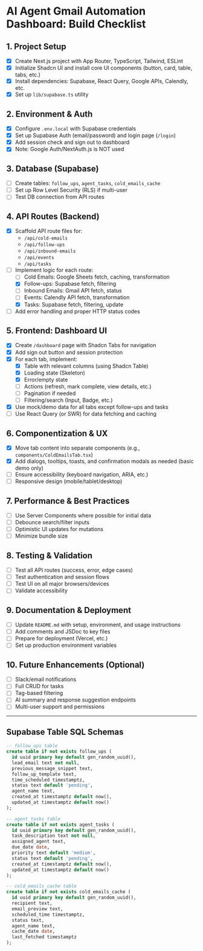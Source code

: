 # AI Agent Gmail Automation Dashboard: Build Checklist

## 1. Project Setup
- [x] Create Next.js project with App Router, TypeScript, Tailwind, ESLint
- [x] Initialize Shadcn UI and install core UI components (button, card, table, tabs, etc.)
- [x] Install dependencies: Supabase, React Query, Google APIs, Calendly, etc.
- [x] Set up `lib/supabase.ts` utility

## 2. Environment & Auth
- [x] Configure `.env.local` with Supabase credentials
- [x] Set up Supabase Auth (email/password) and login page (`/login`)
- [x] Add session check and sign out to dashboard
- [x] Note: Google Auth/NextAuth.js is NOT used

## 3. Database (Supabase)
- [ ] Create tables: `follow_ups`, `agent_tasks`, `cold_emails_cache`
- [ ] Set up Row Level Security (RLS) if multi-user
- [ ] Test DB connection from API routes

## 4. API Routes (Backend)
- [x] Scaffold API route files for:
  - `/api/cold-emails`
  - `/api/follow-ups`
  - `/api/inbound-emails`
  - `/api/events`
  - `/api/tasks`
- [ ] Implement logic for each route:
  - [ ] Cold Emails: Google Sheets fetch, caching, transformation
  - [x] Follow-ups: Supabase fetch, filtering
  - [ ] Inbound Emails: Gmail API fetch, status
  - [ ] Events: Calendly API fetch, transformation
  - [x] Tasks: Supabase fetch, filtering, update
- [ ] Add error handling and proper HTTP status codes

## 5. Frontend: Dashboard UI
- [x] Create `/dashboard` page with Shadcn Tabs for navigation
- [x] Add sign out button and session protection
- [x] For each tab, implement:
  - [x] Table with relevant columns (using Shadcn Table)
  - [x] Loading state (Skeleton)
  - [x] Error/empty state
  - [ ] Actions (refresh, mark complete, view details, etc.)
  - [ ] Pagination if needed
  - [ ] Filtering/search (Input, Badge, etc.)
- [x] Use mock/demo data for all tabs except follow-ups and tasks
- [ ] Use React Query (or SWR) for data fetching and caching

## 6. Componentization & UX
- [x] Move tab content into separate components (e.g., `components/ColdEmailsTab.tsx`)
- [x] Add dialogs, tooltips, toasts, and confirmation modals as needed (basic demo only)
- [ ] Ensure accessibility (keyboard navigation, ARIA, etc.)
- [ ] Responsive design (mobile/tablet/desktop)

## 7. Performance & Best Practices
- [ ] Use Server Components where possible for initial data
- [ ] Debounce search/filter inputs
- [ ] Optimistic UI updates for mutations
- [ ] Minimize bundle size

## 8. Testing & Validation
- [ ] Test all API routes (success, error, edge cases)
- [ ] Test authentication and session flows
- [ ] Test UI on all major browsers/devices
- [ ] Validate accessibility

## 9. Documentation & Deployment
- [ ] Update `README.md` with setup, environment, and usage instructions
- [ ] Add comments and JSDoc to key files
- [ ] Prepare for deployment (Vercel, etc.)
- [ ] Set up production environment variables

## 10. Future Enhancements (Optional)
- [ ] Slack/email notifications
- [ ] Full CRUD for tasks
- [ ] Tag-based filtering
- [ ] AI summary and response suggestion endpoints
- [ ] Multi-user support and permissions

---

## Supabase Table SQL Schemas

```sql
-- follow_ups table
create table if not exists follow_ups (
  id uuid primary key default gen_random_uuid(),
  lead_email text not null,
  previous_message_snippet text,
  follow_up_template text,
  time_scheduled timestamptz,
  status text default 'pending',
  agent_name text,
  created_at timestamptz default now(),
  updated_at timestamptz default now()
);

-- agent_tasks table
create table if not exists agent_tasks (
  id uuid primary key default gen_random_uuid(),
  task_description text not null,
  assigned_agent text,
  due_date date,
  priority text default 'medium',
  status text default 'pending',
  created_at timestamptz default now(),
  updated_at timestamptz default now()
);

-- cold_emails_cache table
create table if not exists cold_emails_cache (
  id uuid primary key default gen_random_uuid(),
  recipient text,
  email_preview text,
  scheduled_time timestamptz,
  status text,
  agent_name text,
  cache_date date,
  last_fetched timestamptz
);
``` 